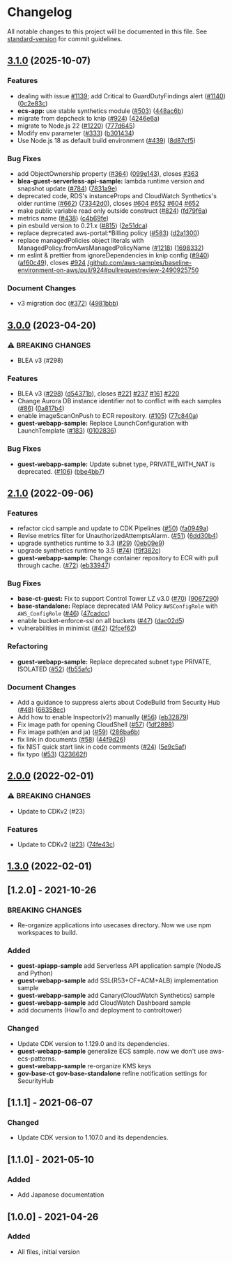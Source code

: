 # Changelog

All notable changes to this project will be documented in this file. See [standard-version](https://github.com/conventional-changelog/standard-version) for commit guidelines.

## [3.1.0](https://github.com/aws-samples/baseline-environment-on-aws/compare/v3.0.0...v3.1.0) (2025-10-07)


### Features

* dealing with issue [#1139](https://github.com/aws-samples/baseline-environment-on-aws/issues/1139);  add Critical to GuardDutyFindings alert ([#1140](https://github.com/aws-samples/baseline-environment-on-aws/issues/1140)) ([0c2e83c](https://github.com/aws-samples/baseline-environment-on-aws/commit/0c2e83ca53f4a11273f327e6bb7462b87cca2be5))
* **ecs-app:** use stable synthetics module ([#503](https://github.com/aws-samples/baseline-environment-on-aws/issues/503)) ([448ac6b](https://github.com/aws-samples/baseline-environment-on-aws/commit/448ac6bccaba8dd2ea8961849f8e2daf71283794))
* migrate from depcheck to knip ([#924](https://github.com/aws-samples/baseline-environment-on-aws/issues/924)) ([4246e6a](https://github.com/aws-samples/baseline-environment-on-aws/commit/4246e6aa83f367908ff4c6fecaff602d9a757ac0))
* migrate to Node.js 22 ([#1220](https://github.com/aws-samples/baseline-environment-on-aws/issues/1220)) ([777d645](https://github.com/aws-samples/baseline-environment-on-aws/commit/777d645948967fe99f76593d4124cc3b76d89b74))
* Modify env parameter ([#333](https://github.com/aws-samples/baseline-environment-on-aws/issues/333)) ([b301434](https://github.com/aws-samples/baseline-environment-on-aws/commit/b30143409ebef50b7917ec97d31567fb6cb60862))
* Use Node.js 18 as default build environment ([#439](https://github.com/aws-samples/baseline-environment-on-aws/issues/439)) ([8d87cf5](https://github.com/aws-samples/baseline-environment-on-aws/commit/8d87cf57ea3a76f8bd69d1594a310ade768ba474))


### Bug Fixes

* add ObjectOwnership property ([#364](https://github.com/aws-samples/baseline-environment-on-aws/issues/364)) ([099e143](https://github.com/aws-samples/baseline-environment-on-aws/commit/099e143a4d56fe7a56c2cc6d313ccf0381ff3755)), closes [#363](https://github.com/aws-samples/baseline-environment-on-aws/issues/363)
* **blea-guest-serverless-api-sample:** lambda runtime version and snapshot update ([#784](https://github.com/aws-samples/baseline-environment-on-aws/issues/784)) ([7831a9e](https://github.com/aws-samples/baseline-environment-on-aws/commit/7831a9ec1466c929f924d531b8c9ef86568a8a00))
* deprecated code, RDS's instanceProps and CloudWatch Synthetics's older runtime ([#662](https://github.com/aws-samples/baseline-environment-on-aws/issues/662)) ([73342d0](https://github.com/aws-samples/baseline-environment-on-aws/commit/73342d0da1d4b386160a4a117f9dc7d41bb32b1c)), closes [#604](https://github.com/aws-samples/baseline-environment-on-aws/issues/604) [#652](https://github.com/aws-samples/baseline-environment-on-aws/issues/652) [#604](https://github.com/aws-samples/baseline-environment-on-aws/issues/604) [#652](https://github.com/aws-samples/baseline-environment-on-aws/issues/652)
* make public variable read only outside construct ([#824](https://github.com/aws-samples/baseline-environment-on-aws/issues/824)) ([fd79f6a](https://github.com/aws-samples/baseline-environment-on-aws/commit/fd79f6add92338679f9dc95e59ad209083316c63))
* metrics name ([#438](https://github.com/aws-samples/baseline-environment-on-aws/issues/438)) ([c4b69fe](https://github.com/aws-samples/baseline-environment-on-aws/commit/c4b69fe5315050fd28be93a2857c63ae010879eb))
* pin esbuild version to 0.21.x ([#815](https://github.com/aws-samples/baseline-environment-on-aws/issues/815)) ([2e51dca](https://github.com/aws-samples/baseline-environment-on-aws/commit/2e51dcafe36d471485984ce76ae770fb5c34ef16))
* replace deprecated aws-portal:*Billing policy ([#583](https://github.com/aws-samples/baseline-environment-on-aws/issues/583)) ([d2a1300](https://github.com/aws-samples/baseline-environment-on-aws/commit/d2a1300c8b1fbfd4f502fca2d2a4b9f0733bd1d6))
* replace managedPolicies object literals with ManagedPolicy.fromAwsManagedPolicyName ([#1218](https://github.com/aws-samples/baseline-environment-on-aws/issues/1218)) ([1698332](https://github.com/aws-samples/baseline-environment-on-aws/commit/16983327b4a2686610906444a9f13e5068fd9109))
* rm eslint & prettier from ignoreDependencies in knip config ([#940](https://github.com/aws-samples/baseline-environment-on-aws/issues/940)) ([af60c49](https://github.com/aws-samples/baseline-environment-on-aws/commit/af60c494ed52865710fb3b1396665cd2e9fa27ab)), closes [#924](https://github.com/aws-samples/baseline-environment-on-aws/issues/924) [/github.com/aws-samples/baseline-environment-on-aws/pull/924#pullrequestreview-2490925750](https://github.com/aws-samples//github.com/aws-samples/baseline-environment-on-aws/pull/924/issues/pullrequestreview-2490925750)


### Document Changes

* v3 migration doc ([#372](https://github.com/aws-samples/baseline-environment-on-aws/issues/372)) ([4981bbb](https://github.com/aws-samples/baseline-environment-on-aws/commit/4981bbbc4277f21df2a06605739af4ba0dffd3c1))

## [3.0.0](https://github.com/aws-samples/baseline-environment-on-aws/compare/v2.1.0...v3.0.0) (2023-04-20)


### ⚠ BREAKING CHANGES

* BLEA v3 (#298)

### Features

* BLEA v3 ([#298](https://github.com/aws-samples/baseline-environment-on-aws/issues/298)) ([d54371b](https://github.com/aws-samples/baseline-environment-on-aws/commit/d54371b372411bbf9926b76efe0a7207f6cb1faf)), closes [#221](https://github.com/aws-samples/baseline-environment-on-aws/issues/221) [#237](https://github.com/aws-samples/baseline-environment-on-aws/issues/237) [#161](https://github.com/aws-samples/baseline-environment-on-aws/issues/161) [#220](https://github.com/aws-samples/baseline-environment-on-aws/issues/220)
* Change Aurora DB instance identifier not to conflict with each samples ([#86](https://github.com/aws-samples/baseline-environment-on-aws/issues/86)) ([0a817b4](https://github.com/aws-samples/baseline-environment-on-aws/commit/0a817b48801204e183c3547aebf6dd715de6b56c))
* enable imageScanOnPush to ECR repository. ([#105](https://github.com/aws-samples/baseline-environment-on-aws/issues/105)) ([77c840a](https://github.com/aws-samples/baseline-environment-on-aws/commit/77c840a03f56e7a4e0df6c6c8d73a8084495b31c))
* **guest-webapp-sample:** Replace LaunchConfiguration with LaunchTemplate ([#183](https://github.com/aws-samples/baseline-environment-on-aws/issues/183)) ([0102836](https://github.com/aws-samples/baseline-environment-on-aws/commit/01028367b3ec282262b37de3abd1572d19370aa5))


### Bug Fixes

* **guest-webapp-sample:** Update subnet type, PRIVATE_WITH_NAT is deprecated. ([#106](https://github.com/aws-samples/baseline-environment-on-aws/issues/106)) ([bbe4bb7](https://github.com/aws-samples/baseline-environment-on-aws/commit/bbe4bb704c36846509b8e503f113b77a3f28638c))

## [2.1.0](https://github.com/aws-samples/baseline-environment-on-aws/compare/v2.0.0...v2.1.0) (2022-09-06)


### Features

* refactor cicd sample and update to CDK Pipelines ([#50](https://github.com/aws-samples/baseline-environment-on-aws/issues/50)) ([fa0949a](https://github.com/aws-samples/baseline-environment-on-aws/commit/fa0949a760d6028bc745b725e899fe2861428084))
* Revise metrics filter for UnauthorizedAttemptsAlarm. ([#51](https://github.com/aws-samples/baseline-environment-on-aws/issues/51)) ([6dd30b4](https://github.com/aws-samples/baseline-environment-on-aws/commit/6dd30b4c41c8e512af2ab609cbfb141a88c0f801))
* upgrade synthetics runtime to 3.3 ([#29](https://github.com/aws-samples/baseline-environment-on-aws/issues/29)) ([0eb09e9](https://github.com/aws-samples/baseline-environment-on-aws/commit/0eb09e97060ca24f6583f7d313cc28768bb204a6))
* upgrade synthetics runtime to 3.5 ([#74](https://github.com/aws-samples/baseline-environment-on-aws/issues/74)) ([f9f382c](https://github.com/aws-samples/baseline-environment-on-aws/commit/f9f382cc3908d239d947d8ac7bf1728cd1727519))
* **guest-webapp-sample:** Change container repository to ECR with pull through cache. ([#72](https://github.com/aws-samples/baseline-environment-on-aws/issues/72)) ([eb33947](https://github.com/aws-samples/baseline-environment-on-aws/commit/eb339476f91f5c96419353889dbabb958a96b688))

### Bug Fixes

* **base-ct-guest:** Fix to support Control Tower LZ v3.0 ([#70](https://github.com/aws-samples/baseline-environment-on-aws/issues/70)) ([9067290](https://github.com/aws-samples/baseline-environment-on-aws/commit/9067290883a9216765eeb6fddf9ac9aa06a28fca))
* **base-standalone:** Replace deprecated IAM Policy `AWSConfigRole` with `AWS_ConfigRole` ([#46](https://github.com/aws-samples/baseline-environment-on-aws/issues/46)) ([47cadcc](https://github.com/aws-samples/baseline-environment-on-aws/commit/47cadcce43b8173b9cd1b346010a7263469fe313))
* enable bucket-enforce-ssl on all buckets ([#47](https://github.com/aws-samples/baseline-environment-on-aws/issues/47)) ([dac02d5](https://github.com/aws-samples/baseline-environment-on-aws/commit/dac02d5179acdf39add6ced45fa27b9b373521a8))
* vulnerabilities in minimist ([#42](https://github.com/aws-samples/baseline-environment-on-aws/issues/42)) ([2fcef62](https://github.com/aws-samples/baseline-environment-on-aws/commit/2fcef62706443dc202de2a095bced9346484692c))


### Refactoring

* **guest-webapp-sample:** Replace deprecated subnet type PRIVATE, ISOLATED ([#52](https://github.com/aws-samples/baseline-environment-on-aws/issues/52)) ([fb55afc](https://github.com/aws-samples/baseline-environment-on-aws/commit/fb55afc95e1c5bf63252c184cddcd8fb6c936105))


### Document Changes

* Add a guidance to suppress alerts about CodeBuild from Security Hub  ([#48](https://github.com/aws-samples/baseline-environment-on-aws/issues/48)) ([66358ec](https://github.com/aws-samples/baseline-environment-on-aws/commit/66358ec92650109339d3716e73b6c7d4cd0071a2))
* Add how to enable Inspector(v2) manually ([#56](https://github.com/aws-samples/baseline-environment-on-aws/issues/56)) ([eb32879](https://github.com/aws-samples/baseline-environment-on-aws/commit/eb3287990ed09ea5b102d2deee1d09575a51c913))
* Fix image path for opening CloudShell ([#57](https://github.com/aws-samples/baseline-environment-on-aws/issues/57)) ([1df2898](https://github.com/aws-samples/baseline-environment-on-aws/commit/1df2898abc9769d926617ae548f1d5af27979097))
* Fix image path(en and ja) ([#59](https://github.com/aws-samples/baseline-environment-on-aws/issues/59)) ([286ba6b](https://github.com/aws-samples/baseline-environment-on-aws/commit/286ba6bc31c8a0bfa19fe6874aefc1e3f5c634e5))
* fix link in documents ([#58](https://github.com/aws-samples/baseline-environment-on-aws/issues/58)) ([44f9d26](https://github.com/aws-samples/baseline-environment-on-aws/commit/44f9d26a669bc431881b7c88d18c0edf628aa122))
* fix NIST quick start link in code comments ([#24](https://github.com/aws-samples/baseline-environment-on-aws/issues/24)) ([5e9c5af](https://github.com/aws-samples/baseline-environment-on-aws/commit/5e9c5af712afe265e4117dd0cf4ccf27acac8abe))
* fix typo ([#53](https://github.com/aws-samples/baseline-environment-on-aws/issues/53)) ([323662f](https://github.com/aws-samples/baseline-environment-on-aws/commit/323662f430dc281a9aead5cb26d3d4efb40ce7f9))

## [2.0.0](https://github.com/aws-samples/baseline-environment-on-aws/compare/v1.3.0...v2.0.0) (2022-02-01)


### ⚠ BREAKING CHANGES

* Update to CDKv2 (#23)

### Features

* Update to CDKv2 ([#23](https://github.com/aws-samples/baseline-environment-on-aws/issues/23)) ([74fe43c](https://github.com/aws-samples/baseline-environment-on-aws/commit/74fe43c84d37c57438c23e56cf9ba89233cc6179))

## [1.3.0](https://github.com/aws-samples/baseline-environment-on-aws/compare/v1.2.1...v1.3.0) (2022-02-01)

## [1.2.0] - 2021-10-26

### BREAKING CHANGES

- Re-organize applications into usecases directory. Now we use npm workspaces to build.

### Added

- **guest-apiapp-sample** add Serverless API application sample (NodeJS and Python)
- **guest-webapp-sample** add SSL(R53+CF+ACM+ALB) implementation sample
- **guest-webapp-sample** add Canary(CloudWatch Synthetics) sample
- **guest-webapp-sample** add CloudWatch Dashboard sample
- add documents (HowTo and deployment to controltower)

### Changed

- Update CDK version to 1.129.0 and its dependencies.
- **guest-webapp-sample** generalize ECS sample. now we don't use aws-ecs-patterns.
- **guest-webapp-sample** re-organize KMS keys
- **gov-base-ct** **gov-base-standalone** refine notification settings for SecurityHub

## [1.1.1] - 2021-06-07

### Changed

- Update CDK version to 1.107.0 and its dependencies.

## [1.1.0] - 2021-05-10

### Added

- Add Japanese documentation

## [1.0.0] - 2021-04-26

### Added

- All files, initial version
